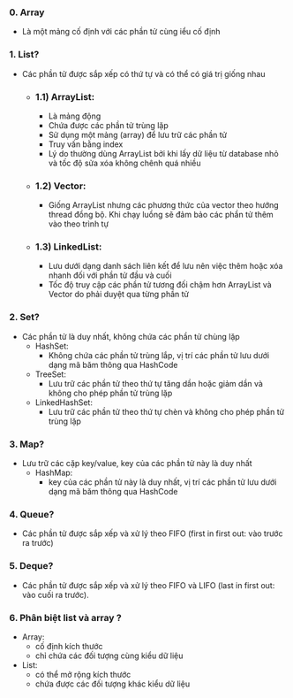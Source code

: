 ### 0. Array
- Là một mảng cố định với các phần tử cùng iểu cố định

### 1. List?
- Các phần tử được sắp xếp có thứ tự và có thể có giá trị giống nhau
    - ### 1.1) ArrayList: 
         - Là mảng động
         - Chứa được các phần tử trùng lặp
         - Sử dụng một mảng (array) để lưu trữ các phần tử
         - Truy vấn bằng index
         - Lý do thường dùng ArrayList bởi khi lấy dữ liệu từ database nhỏ và tốc độ sửa xóa không chênh quá nhiều
    - ### 1.2) Vector:
         - Giống ArrayList nhưng các phương thức của vector theo hướng thread đồng bộ. Khi chạy luồng sẽ đảm bảo các phần tử thêm vào theo trình tự
    - ### 1.3) LinkedList: 
        - Lưu dưới dạng danh sách liên kết để lưu nên việc thêm hoặc xóa nhanh đối với phần tử đầu và cuối
        - Tốc độ truy cập các phần tử tương đối chậm hơn ArrayList và Vector do phải duyệt qua từng phần tử

### 2. Set?
- Các phần tử là duy nhất, không chứa các phần tử chùng lặp
    - HashSet: 
        - Không chứa các phần tử trùng lắp, vị trí các phần tử lưu dưới dạng mã băm thông qua HashCode
    - TreeSet: 
        - Lưu trữ các phần tử theo thứ tự tăng dần hoặc giảm dần và không cho phép phần tử trùng lặp
    - LinkedHashSet: 
        - Lưu trữ các phần tử theo thứ tự chèn và không cho phép phần tử trùng lặp
    
    
### 3. Map?
- Lưu trữ các cặp key/value, key của các phần tử này là duy nhất
    - HashMap: 
        - key của các phần tử này là duy nhất, vị trí các phần tử lưu dưới dạng mã băm thông qua HashCode

### 4. Queue?
- Các phần tử được sắp xếp và xử lý theo FIFO (first in first out: vào trước ra trước)


### 5. Deque?
- Các phần tử được sắp xếp và xử lý theo FIFO và LIFO (last in first out: vào cuối ra trước).

### 6. Phân biệt list và array ?
- Array: 
    - cố định kích thước
    - chỉ chứa các đối tượng cùng kiểu dữ liệu
- List: 
    - có thể mở rộng kích thước
    - chứa được các đối tượng khác kiểu dữ liệu
